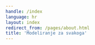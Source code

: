 ```yaml
---
handle: /index
language: hr
layout: index
redirect_from: /pages/about.html
title: 'Modeliranje za svakoga'
---
```

